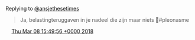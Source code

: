 Replying to [@ansjethesetimes](https://twitter.com/@ansjethesetimes/status/971772153002647554)

> Ja, belastingteruggaven in je nadeel die zijn maar niets 🤑\#pleonasme

<img src="../../media/tweet.ico" width="12" /> [Thu Mar 08 15:49:56 +0000 2018](https://twitter.com/DromerDenker/status/971775030412619776)